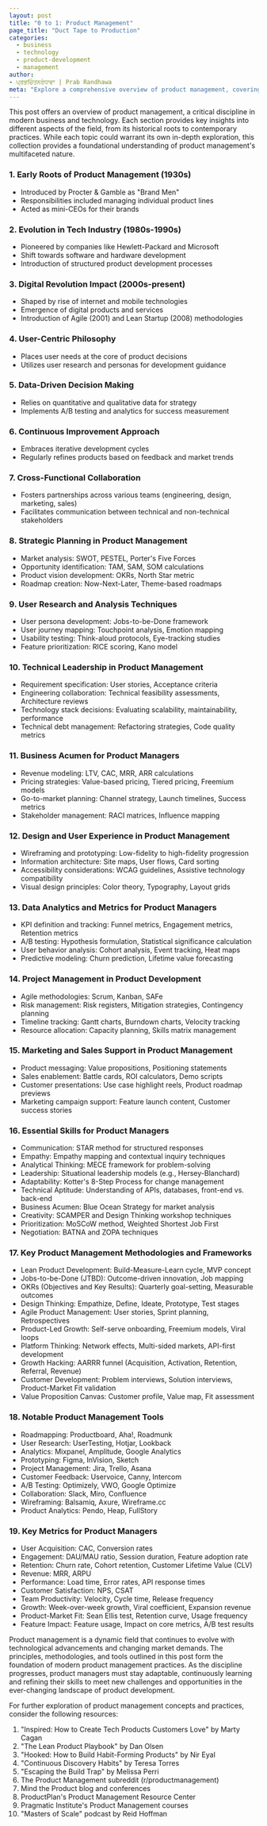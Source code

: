 ```yaml
---
layout: post
title: "0 to 1: Product Management"
page_title: "Duct Tape to Production"
categories:
  - business
  - technology
  - product-development
  - management
author:
- ਪ੍ਰਭਚਿੰਤਨਰੰਧਾਵਾ | Prab Randhawa
meta: "Explore a comprehensive overview of product management, covering its history, philosophy, key dimensions, and essential skills. This guide provides insights into methodologies, tools, and metrics that define modern product management practices."
---
```


This post offers an overview of product management, a critical discipline in modern business and technology. Each section provides key insights into different aspects of the field, from its historical roots to contemporary practices. While each topic could warrant its own in-depth exploration, this collection provides a foundational understanding of product management's multifaceted nature.

### 1. Early Roots of Product Management (1930s)

- Introduced by Procter & Gamble as "Brand Men"
- Responsibilities included managing individual product lines
- Acted as mini-CEOs for their brands

### 2. Evolution in Tech Industry (1980s-1990s)

- Pioneered by companies like Hewlett-Packard and Microsoft
- Shift towards software and hardware development
- Introduction of structured product development processes

### 3. Digital Revolution Impact (2000s-present)

- Shaped by rise of internet and mobile technologies
- Emergence of digital products and services
- Introduction of Agile (2001) and Lean Startup (2008) methodologies

### 4. User-Centric Philosophy

- Places user needs at the core of product decisions
- Utilizes user research and personas for development guidance

### 5. Data-Driven Decision Making

- Relies on quantitative and qualitative data for strategy
- Implements A/B testing and analytics for success measurement

### 6. Continuous Improvement Approach

- Embraces iterative development cycles
- Regularly refines products based on feedback and market trends

### 7. Cross-Functional Collaboration

- Fosters partnerships across various teams (engineering, design, marketing, sales)
- Facilitates communication between technical and non-technical stakeholders

### 8. Strategic Planning in Product Management

- Market analysis: SWOT, PESTEL, Porter's Five Forces
- Opportunity identification: TAM, SAM, SOM calculations
- Product vision development: OKRs, North Star metric
- Roadmap creation: Now-Next-Later, Theme-based roadmaps

### 9. User Research and Analysis Techniques

- User persona development: Jobs-to-be-Done framework
- User journey mapping: Touchpoint analysis, Emotion mapping
- Usability testing: Think-aloud protocols, Eye-tracking studies
- Feature prioritization: RICE scoring, Kano model

### 10. Technical Leadership in Product Management

- Requirement specification: User stories, Acceptance criteria
- Engineering collaboration: Technical feasibility assessments, Architecture reviews
- Technology stack decisions: Evaluating scalability, maintainability, performance
- Technical debt management: Refactoring strategies, Code quality metrics

### 11. Business Acumen for Product Managers

- Revenue modeling: LTV, CAC, MRR, ARR calculations
- Pricing strategies: Value-based pricing, Tiered pricing, Freemium models
- Go-to-market planning: Channel strategy, Launch timelines, Success metrics
- Stakeholder management: RACI matrices, Influence mapping

### 12. Design and User Experience in Product Management

- Wireframing and prototyping: Low-fidelity to high-fidelity progression
- Information architecture: Site maps, User flows, Card sorting
- Accessibility considerations: WCAG guidelines, Assistive technology compatibility
- Visual design principles: Color theory, Typography, Layout grids

### 13. Data Analytics and Metrics for Product Managers

- KPI definition and tracking: Funnel metrics, Engagement metrics, Retention metrics
- A/B testing: Hypothesis formulation, Statistical significance calculation
- User behavior analysis: Cohort analysis, Event tracking, Heat maps
- Predictive modeling: Churn prediction, Lifetime value forecasting

### 14. Project Management in Product Development

- Agile methodologies: Scrum, Kanban, SAFe
- Risk management: Risk registers, Mitigation strategies, Contingency planning
- Timeline tracking: Gantt charts, Burndown charts, Velocity tracking
- Resource allocation: Capacity planning, Skills matrix management

### 15. Marketing and Sales Support in Product Management

- Product messaging: Value propositions, Positioning statements
- Sales enablement: Battle cards, ROI calculators, Demo scripts
- Customer presentations: Use case highlight reels, Product roadmap previews
- Marketing campaign support: Feature launch content, Customer success stories

### 16. Essential Skills for Product Managers

- Communication: STAR method for structured responses
- Empathy: Empathy mapping and contextual inquiry techniques
- Analytical Thinking: MECE framework for problem-solving
- Leadership: Situational leadership models (e.g., Hersey-Blanchard)
- Adaptability: Kotter's 8-Step Process for change management
- Technical Aptitude: Understanding of APIs, databases, front-end vs. back-end
- Business Acumen: Blue Ocean Strategy for market analysis
- Creativity: SCAMPER and Design Thinking workshop techniques
- Prioritization: MoSCoW method, Weighted Shortest Job First
- Negotiation: BATNA and ZOPA techniques

### 17. Key Product Management Methodologies and Frameworks

- Lean Product Development: Build-Measure-Learn cycle, MVP concept
- Jobs-to-be-Done (JTBD): Outcome-driven innovation, Job mapping
- OKRs (Objectives and Key Results): Quarterly goal-setting, Measurable outcomes
- Design Thinking: Empathize, Define, Ideate, Prototype, Test stages
- Agile Product Management: User stories, Sprint planning, Retrospectives
- Product-Led Growth: Self-serve onboarding, Freemium models, Viral loops
- Platform Thinking: Network effects, Multi-sided markets, API-first development
- Growth Hacking: AARRR funnel (Acquisition, Activation, Retention, Referral, Revenue)
- Customer Development: Problem interviews, Solution interviews, Product-Market Fit validation
- Value Proposition Canvas: Customer profile, Value map, Fit assessment

### 18. Notable Product Management Tools

- Roadmapping: Productboard, Aha!, Roadmunk
- User Research: UserTesting, Hotjar, Lookback
- Analytics: Mixpanel, Amplitude, Google Analytics
- Prototyping: Figma, InVision, Sketch
- Project Management: Jira, Trello, Asana
- Customer Feedback: Uservoice, Canny, Intercom
- A/B Testing: Optimizely, VWO, Google Optimize
- Collaboration: Slack, Miro, Confluence
- Wireframing: Balsamiq, Axure, Wireframe.cc
- Product Analytics: Pendo, Heap, FullStory

### 19. Key Metrics for Product Managers

- User Acquisition: CAC, Conversion rates
- Engagement: DAU/MAU ratio, Session duration, Feature adoption rate
- Retention: Churn rate, Cohort retention, Customer Lifetime Value (CLV)
- Revenue: MRR, ARPU
- Performance: Load time, Error rates, API response times
- Customer Satisfaction: NPS, CSAT
- Team Productivity: Velocity, Cycle time, Release frequency
- Growth: Week-over-week growth, Viral coefficient, Expansion revenue
- Product-Market Fit: Sean Ellis test, Retention curve, Usage frequency
- Feature Impact: Feature usage, Impact on core metrics, A/B test results

Product management is a dynamic field that continues to evolve with technological advancements and changing market demands. The principles, methodologies, and tools outlined in this post form the foundation of modern product management practices. As the discipline progresses, product managers must stay adaptable, continuously learning and refining their skills to meet new challenges and opportunities in the ever-changing landscape of product development.

For further exploration of product management concepts and practices, consider the following resources:

1. "Inspired: How to Create Tech Products Customers Love" by Marty Cagan
2. "The Lean Product Playbook" by Dan Olsen
3. "Hooked: How to Build Habit-Forming Products" by Nir Eyal
4. "Continuous Discovery Habits" by Teresa Torres
5. "Escaping the Build Trap" by Melissa Perri
6. The Product Management subreddit (r/productmanagement)
7. Mind the Product blog and conferences
8. ProductPlan's Product Management Resource Center
9. Pragmatic Institute's Product Management courses
10. "Masters of Scale" podcast by Reid Hoffman